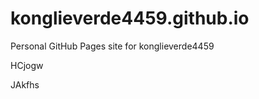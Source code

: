# konglieverde4459.github.io
Personal GitHub Pages site for konglieverde4459










































HCjogw

JAkfhs
